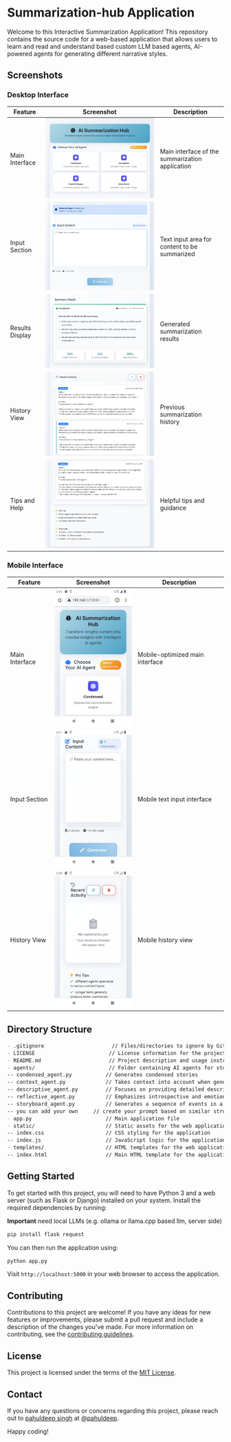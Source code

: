 # Summarization-hub Application

Welcome to this Interactive Summarization Application! This repository contains the source code for a web-based application that allows users to learn and read and understand based custom LLM based agents, AI-powered agents for generating different narrative styles.

## Screenshots

### Desktop Interface

| Feature | Screenshot | Description |
|---------|------------|-------------|
| Main Interface | ![Front Page](screenshots/front.png) | Main interface of the summarization application |
| Input Section | ![Input Section](screenshots/input.png) | Text input area for content to be summarized |
| Results Display | ![Results Display](screenshots/result.png) | Generated summarization results |
| History View | ![History View](screenshots/history.png) | Previous summarization history |
| Tips and Help | ![Tips and Help](screenshots/tips.png) | Helpful tips and guidance |

### Mobile Interface

| Feature | Screenshot | Description |
|---------|------------|-------------|
| Main Interface | <img src="screenshots/android_front.png" width="200" alt="Mobile Front Page"> | Mobile-optimized main interface |
| Input Section | <img src="screenshots/android_input.png" width="200" alt="Mobile Input"> | Mobile text input interface |
| History View | <img src="screenshots/android_history.png" width="200" alt="Mobile History"> | Mobile history view |

## Directory Structure

```markdown
- .gitignore                      // Files/directories to ignore by Git
- LICENSE                        // License information for the project
- README.md                      // Project description and usage instructions
- agents/                        // Folder containing AI agents for storytelling
-- condensed_agent.py           // Generates condensed stories
-- context_agent.py             // Takes context into account when generating stories
-- descriptive_agent.py         // Focuses on providing detailed descriptions
-- reflective_agent.py          // Emphasizes introspective and emotional elements
-- storyboard_agent.py          // Generates a sequence of events in a linear fashion
-- you can add your own 	// create your prompt based on similar structure.
- app.py                        // Main application file
- static/                       // Static assets for the web application
-- index.css                    // CSS styling for the application
-- index.js                     // JavaScript logic for the application
- templates/                    // HTML templates for the web application
-- index.html                   // Main HTML template for the application
```

## Getting Started

To get started with this project, you will need to have Python 3 and a web server (such as Flask or Django) installed on your system. Install the required dependencies by running:

**Important** need local LLMs (e.g. ollama or llama.cpp based llm, server side)

```sh
pip install flask request
```

You can then run the application using:

```sh
python app.py
```

Visit `http://localhost:5000` in your web browser to access the application.

## Contributing

Contributions to this project are welcome! If you have any ideas for new features or improvements, please submit a pull request and include a description of the changes you've made. For more 
information on contributing, see the [contributing guidelines](CONTRIBUTING.md).

## License

This project is licensed under the terms of the [MIT License](LICENSE).

## Contact

If you have any questions or concerns regarding this project, please reach out to [pahuldeep singh](https://www.linkedin.com/in/pahuldeep/) at [@pahuldeep](pahuldeep100@gmail.com).

Happy coding!

